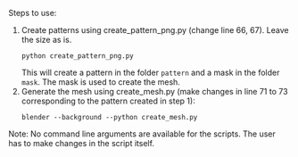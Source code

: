 Steps to use:
1. Create patterns using create_pattern_png.py (change line 66, 67). Leave the size as is.
    ```
    python create_pattern_png.py
    ```
    This will create a pattern in the folder `pattern` and a mask in the folder `mask`. The mask is used to create the mesh.
2. Generate the mesh using create_mesh.py (make changes in line 71 to 73 corresponding to the pattern created in step 1):
    ```
    blender --background --python create_mesh.py
    ```

Note: No command line arguments are available for the scripts. The user has to make changes in the script itself.